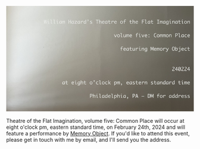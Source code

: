 ![commonplace](pics/whtotfiv5.jpeg 'common place')

Theatre of the Flat Imagination, volume five: Common Place will occur at eight o'clock pm, eastern standard time, on February 24th, 2024 and will feature a performance by [Memory Object](https://memory-object.com/). If you'd like to attend this event, please get in touch with me by email, and I'll send you the address.